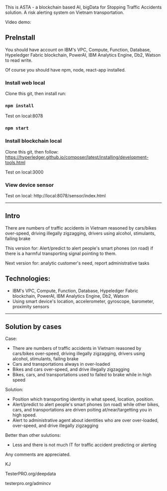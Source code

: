 This is ASTA - a blockchain based AI, bigData for Stopping Traffic Accidents solution.
A risk alerting system on Vietnam transportation.

Video demo: <updating>

## PreInstall
You should have account on IBM's VPC, Compute, Function, Database, Hypeledger Fabric blockchain, PowerAI, IBM Analytics Engine, Db2, Watson to read write.

Of course you should have npm, node, react-app installed.

### Install web local
Clone this git, then install run:
### `npm install`

Test on local:8078
### `npm start`

### Install blockchain local
Clone this git, then follow:
https://hyperledger.github.io/composer/latest/installing/development-tools.html

Test on local:3000

### View device sensor
Test on local:
http://local:8078/sensor/index.html

----------------------------------------
## Intro
There are numbers of traffic accidents in Vietnam reasoned by cars/bikes over-speed,  driving illegally zigzagging, drivers using alcohol, stimulants, failing brake

This version for: Alert/predict to alert people's smart phones (on road) if there is a harmful transporting signal pointing to them.

Next version for: analytic customer's need, report administrative tasks

## Technologies:
- IBM's VPC, Compute, Function, Database, Hypeledger Fabric blockchain, PowerAI, IBM Analytics Engine, Db2, Watson
- Using smart device's location, accelerometer, gyroscope, barometer, proximity sensors

----------------------------------------
## Solution by cases
Case:
- There are numbers of traffic accidents in Vietnam reasoned by cars/bikes over-speed,  driving illegally zigzagging, drivers using alcohol, stimulants, failing brake
- Cars and transportations always in over-loaded
- Bikes and cars over-speed, and drive illegally zigzagging
- Bikes, cars, and transportations used to failed to brake while in high speed


Solution:
- Position which transporting identity in what speed, location, position.
- Alert/predict to alert people's smart phones (on road) while other bikes, cars, and transportations are driven poiting at/near/targetting you in high speed.
- Alert to administrative agent about identities who are over over-loaded, over-speed, and drive illegally zigzagging

Better than other sulutions:
- Less and there is not much IT for traffic accident predicting or alerting


Any comments are appreciated.

KJ

TesterPRO.org/deepdata

testerpro.org/admincv
